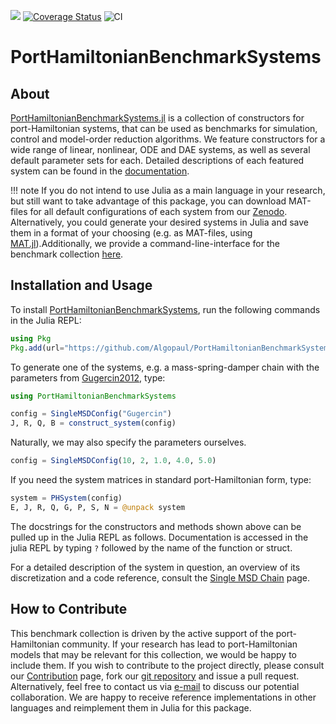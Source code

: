 [![](https://img.shields.io/badge/docs-dev-blue.svg)](https://algopaul.github.io/PortHamiltonianBenchmarkSystems.jl/)
[![Coverage Status](http://codecov.io/github/Algopaul/PortHamiltonianBenchmarkSystems.jl/coverage.svg?branch=main)](http://codecov.io/github/Algopaul/PortHamiltonianBenchmarkSystems.jl?branch=main)
![CI](https://github.com/Algopaul/PortHamiltonianBenchmarkSystems.jl/actions/workflows/CI.yml/badge.svg)
# PortHamiltonianBenchmarkSystems

## About

[PortHamiltonianBenchmarkSystems.jl](https://github.com/Algopaul/PortHamiltonianBenchmarkSystems.jl/) is a collection of constructors for port-Hamiltonian systems, that can be used as benchmarks for simulation, control and model-order reduction algorithms. We feature constructors for a wide range of linear, nonlinear, ODE and DAE systems, as well as several default parameter sets for each. Detailed descriptions of each featured system can be found in the [documentation](https://algopaul.github.io/PortHamiltonianBenchmarkSystems.jl/).

!!! note
	If you do not intend to use Julia as a main language in your research, but still want to take advantage of this package, you can download MAT-files for all default configurations of each system from our [Zenodo](https://github.com/Algopaul/PortHamiltonianBenchmarkSystems.jl/). Alternatively, you could generate your desired systems in Julia and save them in a format of your choosing (e.g. as MAT-files, using [MAT.jl](https://github.com/JuliaIO/MAT.jl)).Additionally, we provide a command-line-interface for the benchmark collection [here](https://github.com/Algopaul/PortHamiltonianBenchmarkSystemsCLI.jl).

## Installation and Usage

To install [PortHamiltonianBenchmarkSystems](https://algopaul.github.io/PortHamiltonianBenchmarkSystems.jl/), run the following commands in the Julia REPL:
```julia
using Pkg
Pkg.add(url="https://github.com/Algopaul/PortHamiltonianBenchmarkSystems.jl/")
```
To generate one of the systems, e.g. a mass-spring-damper chain with the parameters from [Gugercin2012](https://doi.org/10.1016/j.automatica.2012.05.052), type:
```julia
using PortHamiltonianBenchmarkSystems

config = SingleMSDConfig("Gugercin")
J, R, Q, B = construct_system(config)
```
Naturally, we may also specify the parameters ourselves.
```julia
config = SingleMSDConfig(10, 2, 1.0, 4.0, 5.0)
```

If you need the system matrices in standard port-Hamiltonian form, type:
```julia
system = PHSystem(config)
E, J, R, Q, G, P, S, N = @unpack system
```
The docstrings for the constructors and methods shown above can be pulled up in the Julia REPL as follows. Documentation is accessed in the julia REPL by typing `?` followed by the name of the function or struct.

For a detailed description of the system in question, an overview of its discretization and a code reference, consult the [Single MSD Chain](@ref) page.

## How to Contribute

This benchmark collection is driven by the active support of the port-Hamiltonian community. If your research has lead to port-Hamiltonian models that may be relevant for this collection, we would be happy to include them. If you wish to contribute to the project directly, please consult our [Contribution](@ref) page, fork our [git repository](https://github.com/Algopaul/PortHamiltonianBenchmarkSystems.jl/) and issue a pull request. Alternatively, feel free to contact us via [e-mail](mailto:schwerdt@math.tu-berlin.de) to discuss our potential collaboration. We are happy to receive reference implementations in other languages and reimplement them in Julia for this package.
